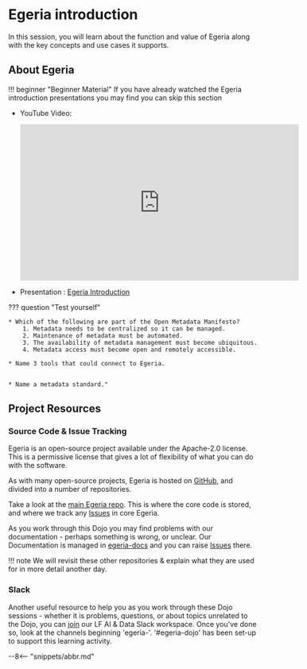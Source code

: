<!-- SPDX-License-Identifier: CC-BY-4.0 -->
<!-- Copyright Contributors to the ODPi Egeria project 2021. -->

# Egeria introduction

In this session, you will learn about the function and value of Egeria
along with the key concepts and use cases it supports.

## About Egeria

!!! beginner "Beginner Material"
    If you have already watched the Egeria introduction presentations you may find you
    can skip this section

* YouTube Video:
  <div class="video-wrapper">
  <iframe width="560" height="315" src="https://www.youtube.com/embed/s249ofNoETY" title="YouTube video player" frameborder="0" allow="accelerometer; autoplay; clipboard-write; encrypted-media; gyroscope; picture-in-picture" allowfullscreen></iframe>
  </div> 
  
* Presentation : [Egeria Introduction](https://github.com/odpi/data-governance/raw/master/workshops/may-2020/egeria-dojo-day-1-1-introduction.pptx)
 

??? question "Test yourself"

    * Which of the following are part of the Open Metadata Manifesto?
        1. Metadata needs to be centralized so it can be managed.
        2. Maintenance of metadata must be automated.
        3. The availability of metadata management must become ubiquitous.
        4. Metadata access must become open and remotely accessible.

    * Name 3 tools that could connect to Egeria.


    * Name a metadata standard."

## Project Resources

### Source Code & Issue Tracking

Egeria is an open-source project available under the Apache-2.0 license. This is a permissive license that gives a lot of flexibility of what you can do with the software.

As with many open-source projects, Egeria is hosted on [GitHub](https://github.com), and divided into a number of repositories. 

Take a look at the [main Egeria repo](https://github.com/odpi/egeria). This is where the core code is stored, and where we track any [Issues](https://github.com/odpi/egeria/issues) in core Egeria.

As you work through this Dojo you may find problems with our documentation - perhaps something is wrong, or unclear. Our Documentation is managed in [egeria-docs](https://github.com/odpi/egeria-docs) and you can raise [Issues](https://github.com/odpi/egeria-docs/issues) there.

!!! note
    We will revisit these other repositories & explain what they are used for in more detail another day.

### Slack 

Another useful resource to help you as you work through these Dojo sessions - whether it is problems, questions, or about topics unrelated to the Dojo, you can [join](https://slack.lfai.foundation) our LF AI & Data Slack workspace. Once you've done so, look at the channels beginning 'egeria-'. '#egeria-dojo' has been set-up to support this learning activity.

--8<-- "snippets/abbr.md"
